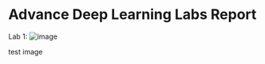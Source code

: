 # Advance Deep Learning Labs Report

Lab 1:
![image](https://github.com/user-attachments/assets/811aefaf-95b3-4287-bb69-a7e8d0e8aaf2)

test image
